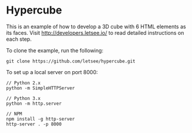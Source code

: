 # Hypercube
This is an example of how to develop a 3D cube with 6 HTML elements as its faces. Visit http://developers.letsee.io/ to read detailed instructions on each step.

To clone the example, run the following:
```
git clone https://github.com/letsee/hypercube.git
```

To set up a local server on port 8000:
```
// Python 2.x
python -m SimpleHTTPServer

// Python 3.x
python -m http.server

// NPM
npm install -g http-server
http-server . -p 8000
```
